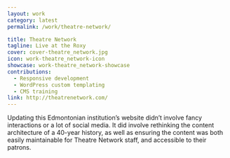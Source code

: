 ```yaml
---
layout: work
category: latest
permalink: /work/theatre-network/

title: Theatre Network
tagline: Live at the Roxy
cover: cover-theatre_network.jpg
icon: work-theatre_network-icon
showcase: work-theatre_network-showcase
contributions:
  - Responsive development
  - WordPress custom templating
  - CMS training
link: http://theatrenetwork.com/
---
```


Updating this Edmontonian institution’s website didn’t involve fancy interactions or a lot of social media. It did involve rethinking the content architecture of a 40-year history, as well as ensuring the content was both easily maintainable for Theatre Network staff, and accessible to their patrons.
